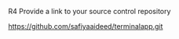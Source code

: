 R4	Provide a link to your source control repository	

https://github.com/safiyaaideed/terminalapp.git